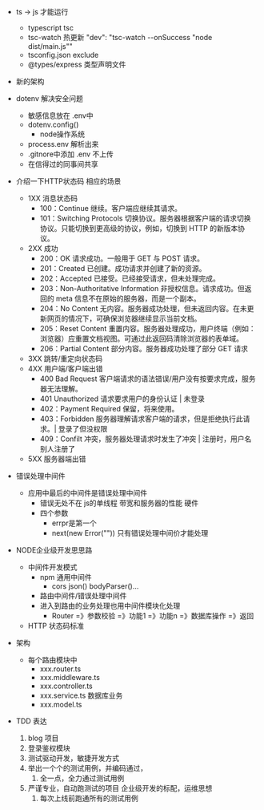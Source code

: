 - ts -> js 才能运行
    -  typescript  tsc
    -  tsc-watch  热更新  "dev": "tsc-watch --onSuccess \"node dist/main.js\""
    -  tsconfig.json  exclude
    -  @types/express  类型声明文件

- 新的架构
- dotenv 解决安全问题
    - 敏感信息放在 .env中
    - dotenv.config()
        - node操作系统
    - process.env  解析出来
    - .gitnore中添加 .env 不上传
    - 在信得过的同事间共享

- 介绍一下HTTP状态码  相应的场景
    - 1XX  消息状态码
        - 100：Continue 继续。客户端应继续其请求。
        - 101：Switching Protocols 切换协议。服务器根据客户端的请求切换协议。只能切换到更高级的协议，例如，切换到 HTTP 的新版本协议。
    - 2XX  成功
        - 200：OK 请求成功。一般用于 GET 与 POST 请求。
        - 201：Created 已创建。成功请求并创建了新的资源。
        - 202：Accepted 已接受。已经接受请求，但未处理完成。
        - 203：Non-Authoritative Information    非授权信息。请求成功。但返回的 meta 信息不在原始的服务器，而是一个副本。
        - 204：No Content 无内容。服务器成功处理，但未返回内容。在未更新网页的情况下，可确保浏览器继续显示当前文档。
        - 205：Reset Content    重置内容。服务器处理成功，用户终端（例如：浏览器）应重置文档视图。可通过此返回码清除浏览器的表单域。
        - 206：Partial Content     部分内容。服务器成功处理了部分 GET 请求
    - 3XX  跳转/重定向状态码
    - 4XX  用户端/客户端出错
        - 400 Bad Request  客户端请求的语法错误/用户没有按要求完成，服务器无法理解。
        - 401 Unauthorized 请求要求用户的身份认证  | 未登录
        - 402：Payment Required 保留，将来使用。
        - 403：Forbidden 服务器理解请求客户端的请求，但是拒绝执行此请求。| 登录了但没权限
        - 409：Confilt  冲突，服务器处理请求时发生了冲突 | 注册时，用户名别人注册了
    - 5XX  服务器端出错

- 错误处理中间件
    - 应用中最后的中间件是错误处理中间件
        - 错误无处不在  js的单线程 带宽和服务器的性能 硬件
        - 四个参数
            - errpr是第一个
            - next(new Error(""))   只有错误处理中间价才能处理

- NODE企业级开发思思路
    - 中间件开发模式
        - npm  通用中间件
            - cors  json()  bodyParser()...
        - 路由中间件/错误处理中间件
        - 进入到路由的业务处理也用中间件模块化处理
            - Router =》参数校验 =》功能1 =》功能n =》数据库操作 =》返回
    - HTTP 状态码标准

- 架构
    - 每个路由模块中
        - xxx.router.ts
        - xxx.middleware.ts
        - xxx.controller.ts
        - xxx.service.ts  数据库业务
        - xxx.model.ts

- TDD 表达
    1. blog 项目
    2. 登录鉴权模块
    3. 测试驱动开发，敏捷开发方式
    4. 举出一个个的测试用例，并编码通过，
          1. 全一点，全力通过测试用例
    5. 严谨专业，自动跑测试的项目  企业级开发的标配，运维思想
          1. 每次上线前跑通所有的测试用例
